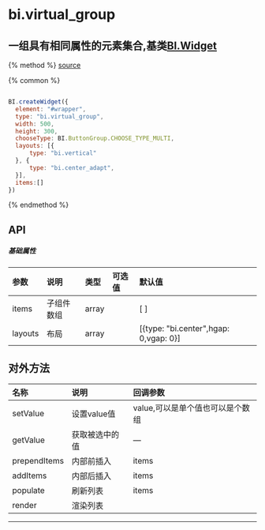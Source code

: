 # bi.virtual_group

## 一组具有相同属性的元素集合,基类[BI.Widget](/core/widget.md)

{% method %}
[source](https://jsfiddle.net/fineui/gesh31xg/)

{% common %}
```javascript

BI.createWidget({
  element: "#wrapper",
  type: "bi.virtual_group",
  width: 500,
  height: 300,
  chooseType: BI.ButtonGroup.CHOOSE_TYPE_MULTI,
  layouts: [{
      type: "bi.vertical"
  }, {
      type: "bi.center_adapt",
  }],
  items:[]
})
```

{% endmethod %}

## API
##### 基础属性
| 参数    | 说明           | 类型  | 可选值 | 默认值
| :------ |:-------------  | :-----| :----|:----
| items | 子组件数组 | array |   | [ ] |
| layouts | 布局 | array |   | [{type: "bi.center",hgap: 0,vgap: 0}] |



## 对外方法
| 名称     | 说明                           |  回调参数     
| :------ |:-------------                  | :-----   
| setValue | 设置value值 | value,可以是单个值也可以是个数组 |
| getValue | 获取被选中的值 |—|
| prependItems | 内部前插入 | items |
| addItems | 内部后插入 | items |
| populate | 刷新列表 | items |
| render | 渲染列表 |  |



---


